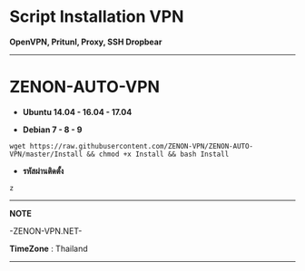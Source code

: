 # Script Installation VPN

**OpenVPN, Pritunl, Proxy, SSH Dropbear**

_________________________________________________
# **ZENON-AUTO-VPN**



-  **Ubuntu 14.04 - 16.04 - 17.04**

- **Debian 7 - 8 - 9**

```
wget https://raw.githubusercontent.com/ZENON-VPN/ZENON-AUTO-VPN/master/Install && chmod +x Install && bash Install
```

- **รหัสผ่านติดตั้ง**
```
z
```

__________________________________________________
**NOTE**

 -ZENON-VPN.NET-
 
 **TimeZone**   :  Thailand
___________________________________________________
